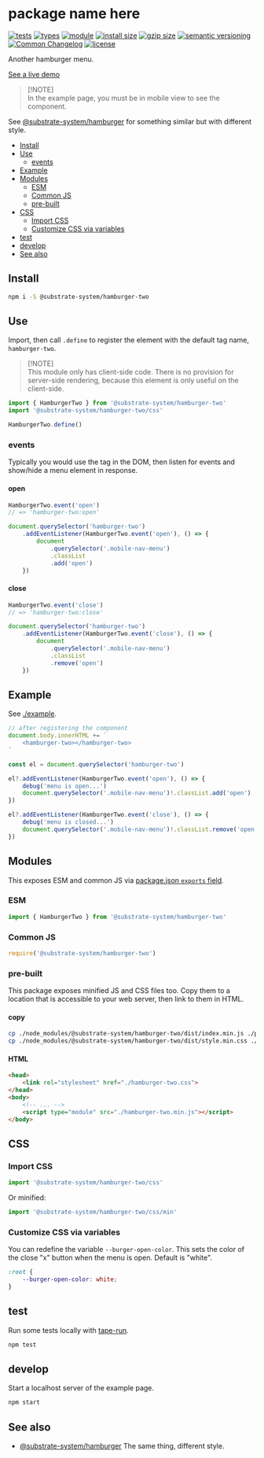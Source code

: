 # package name here
[![tests](https://img.shields.io/github/actions/workflow/status/substrate-system/hamburger-two/nodejs.yml?style=flat-square)](https://github.com/substrate-system/hamburger-two/actions/workflows/nodejs.yml)
[![types](https://img.shields.io/npm/types/@substrate-system/hamburger-two?style=flat-square)](README.md)
[![module](https://img.shields.io/badge/module-ESM%2FCJS-blue?style=flat-square)](README.md)
[![install size](https://flat.badgen.net/packagephobia/install/@bicycle-codes/keys?cache-control=no-cache)](https://packagephobia.com/result?p=@bicycle-codes/keys)
[![gzip size](https://img.shields.io/bundlephobia/minzip/@substrate-system/hamburger-two?style=flat-square)](https://bundlephobia.com/package/@substrate-system/hamburger-two)
[![semantic versioning](https://img.shields.io/badge/semver-2.0.0-blue?logo=semver&style=flat-square)](https://semver.org/)
[![Common Changelog](https://nichoth.github.io/badge/common-changelog.svg)](./CHANGELOG.md)
[![license](https://img.shields.io/badge/license-Big_Time-blue?style=flat-square)](LICENSE)

Another hamburger menu.

[See a live demo](https://substrate-system.github.io/hamburger-two/)

>
> [!NOTE]  
> In the example page, you must be in mobile view to see the component.
>

See [@substrate-system/hamburger](https://github.com/substrate-system/hamburger/)
for something similar but with different style.

<!-- toc -->

- [Install](#install)
- [Use](#use)
  * [events](#events)
- [Example](#example)
- [Modules](#modules)
  * [ESM](#esm)
  * [Common JS](#common-js)
  * [pre-built](#pre-built)
- [CSS](#css)
  * [Import CSS](#import-css)
  * [Customize CSS via variables](#customize-css-via-variables)
- [test](#test)
- [develop](#develop)
- [See also](#see-also)

<!-- tocstop -->

## Install

```sh
npm i -S @substrate-system/hamburger-two
```

## Use
Import, then call `.define` to register the element with the default tag name,
`hamburger-two`.

>
> [!NOTE]  
> This module only has client-side code. There is no provision for server-side
> rendering, because this element is only useful on the client-side.
>

```js
import { HamburgerTwo } from '@substrate-system/hamburger-two'
import '@substrate-system/hamburger-two/css'

HamburgerTwo.define()
```

### events
Typically you would use the tag in the DOM, then listen for events and show/hide
a menu element in response.

#### open

```js
HamburgerTwo.event('open')
// => 'hamburger-two:open'
```

```js
document.querySelector('hamburger-two')
    .addEventListener(HamburgerTwo.event('open'), () => {
        document
            .querySelector('.mobile-nav-menu')
            .classList
            .add('open')
    })
```

#### close

```js
HamburgerTwo.event('close')
// => 'hamburger-two:close'
```

```js
document.querySelector('hamburger-two')
    .addEventListener(HamburgerTwo.event('close'), () => {
        document
            .querySelector('.mobile-nav-menu')
            .classList
            .remove('open')
    })
```


## Example

See [./example](./example/index.ts).

```js
// after registering the component
document.body.innerHTML += `
    <hamburger-two></hamburger-two>
`

const el = document.querySelector('hamburger-two')

el?.addEventListener(HamburgerTwo.event('open'), () => {
    debug('menu is open...')
    document.querySelector('.mobile-nav-menu')!.classList.add('open')
})

el?.addEventListener(HamburgerTwo.event('close'), () => {
    debug('menu is closed...')
    document.querySelector('.mobile-nav-menu')!.classList.remove('open')
})
```

## Modules

This exposes ESM and common JS via
[package.json `exports` field](https://nodejs.org/api/packages.html#exports).

### ESM
```js
import { HamburgerTwo } from '@substrate-system/hamburger-two'
```

### Common JS
```js
require('@substrate-system/hamburger-two')
```

### pre-built

This package exposes minified JS and CSS files too. Copy them to a location that
is accessible to your web server, then link to them in HTML.

#### copy
```sh
cp ./node_modules/@substrate-system/hamburger-two/dist/index.min.js ./public/hamburger-two.min.js
cp ./node_modules/@substrate-system/hamburger-two/dist/style.min.css ./public/hamburger-two.css
```

#### HTML
```html
<head>
    <link rel="stylesheet" href="./hamburger-two.css">
</head>
<body>
    <!-- ... -->
    <script type="module" src="./hamburger-two.min.js"></script>
</body>
```

## CSS

### Import CSS

```js
import '@substrate-system/hamburger-two/css'
```

Or minified:
```js
import '@substrate-system/hamburger-two/css/min'
```

### Customize CSS via variables

You can redefine the variable `--burger-open-color`. This sets the color of
the close "x" button when the menu is open. Default is "white".

```css
:root {
    --burger-open-color: white;
}
```

## test

Run some tests locally with [tape-run](https://github.com/tape-testing/tape-run).

```sh
npm test
```

## develop

Start a localhost server of the example page.

```sh
npm start
```

## See also

* [@substrate-system/hamburger](https://github.com/substrate-system/hamburger/)
  The same thing, different style.

